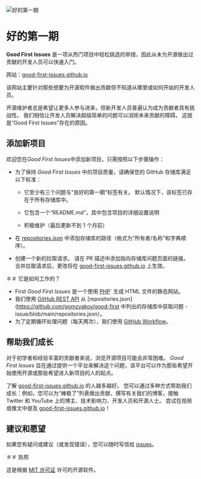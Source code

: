 ![好的第一期](https://github.com/Krishna01work/good-first-issues.github.io/blob/f5ac4b7f8543913637057e166638f1735512434c/assets/github/social-preview.png)

# 好的第一期

**Good First Issues** 是一项从热门项目中轻松挑选的举措，因此从未为开源做出过贡献的开发人员可以快速入门。

网站：[good-first-issues.github.io](https://good-first-issues.github.io)

该网站主要针对那些想要为开源软件做出贡献但不知道从哪里或如何开始的开发人员。

开源维护者总是希望让更多人参与进来，但新开发人员普遍认为成为贡献者具有挑战性。 我们相信让开发人员解决超级简单的问题可以消除未来贡献的障碍。 这就是“Good First Issues”存在的原因。

## 添加新项目

欢迎您在*Good First Issues*中添加新项目，只需按照以下步骤操作：

- 为了保持 *Good First Issues* 中的项目质量，请确保您的 GitHub 存储库满足以下标准：

     - 它至少有三个问题与“良好的第一期”标签有关。 默认情况下，该标签已存在于所有存储库中。

     - 它包含一个“README.md”，其中包含项目的详细设置说明

     - 积极维护（最后更新不到 1 个月前）

- 在 [repositories.json](https://github.com/gomzyakov/good-first-issue/blob/main/repositories.json) 中添加存储库的路径（格式为“所有者/名称”和字典顺序）。

- 创建一个新的拉取请求。 请在 PR 描述中添加指向存储库问题页面的链接。 合并拉取请求后，更改将在 [good-first-issues.github.io](https://good-first-issues.github.io) 上生效。

＃＃ 它是如何工作的？

- First *Good First Issues* 是一个使用 [PHP](https://www.php.net)` 生成 HTML 文件的静态网站。
- 我们使用 [GitHub REST API](https://docs.github.com/en/rest) 从 [repositories.json](https://github.com/gomzyakov/good-first 中列出的存储库中获取问题 -issue/blob/main/repositories.json）。
- 为了定期循环处理问题（每天两次），我们使用 [GitHub Workflow](https://docs.github.com/en/actions/using-workflows)。

## 帮助我们成长

对于初学者和经验丰富的贡献者来说，浏览开源项目可能会非常困难。 *Good First Issues* 旨在通过提供一个平台来解决这个问题，该平台可以作为那些希望开始使用开源或那些希望进入新项目的人的起点。

了解 [good-first-issues.github.io](https://good-first-issues.github.io) 的人越多越好。 您可以通过多种方式帮助我们成长：例如，您可以为“棒极了”列表做出贡献，撰写有关我们的博客，接触 Twitter 和 YouTube 上的博主、技术影响力、开发人员和开源人士。 尝试在视频或推文中提及 [good-first-issues.github.io](https://good-first-issues.github.io)！

## 建议和愿望

如果您有疑问或建议（或发现错误），您可以随时写信给 [issues](https://github.com/good-first-issues/good-first-issues.github.io/issues)。

＃＃ 执照

这是根据 [MIT 许可证](https://github.com/good-first-issues/good-first-issues.github.io/blob/main/LICENSE) 许可的开源软件。